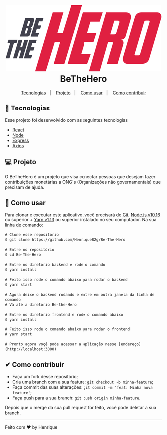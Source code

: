<h1 align="center">
  <img src=/.github/logo.svg alt="Be The Hero">

  <br />
  BeTheHero
</h1>

<p align="center">
  <a href="#-tecnologias">Tecnologias</a>&nbsp;&nbsp;&nbsp;|&nbsp;&nbsp;&nbsp;
  <a href="#-projeto">Projeto</a>&nbsp;&nbsp;&nbsp;|&nbsp;&nbsp;&nbsp;
  <a href="#-como-usar">Como usar</a>&nbsp;&nbsp;&nbsp;|&nbsp;&nbsp;&nbsp;
  <a href="#-como-contribuir">Como contribuir</a>
</p>


## 🚀 Tecnologias 

Esse projeto foi desenvolvido com as seguintes tecnologias

- [React](https://reactjs.org/)
- [Node](https://nodejs.org/en/)
- [Express](https://expressjs.com/)
- [Axios](https://www.npmjs.com/package/axios)

## 💻 Projeto

O BeTheHero é um projeto que visa conectar pessoas que desejam fazer contribuições monetárias a ONG's (Organizações não governamentais) que precisam de ajuda.

## 🤔 Como usar

Para clonar e executar este aplicativo, você precisará de [Git](https://git-scm.com), [Node.js v10.16](https://nodejs.org/en/) ou superior + [Yarn v1.13](https://yarnpkg.com/) ou superior instalado no seu computador. Na sua linha de comando:

```
# Clone esse repositório
$ git clone https://github.com/Henrique82g/Be-The-Hero

# Entre no repositório
$ cd Be-The-Hero

# Entre no diretório backend e rode o comando
$ yarn install

# Feito isso rode o comando abaixo para rodar o backend
$ yarn start

# Agora deixe o backend rodando e entre em outra janela da linha de comando
# Vá até a diretório Be-the-Hero

# Entre no diretório frontend e rode o comando abaixo
$ yarn install

# Feito isso rode o comando abaixo para rodar o frontend
# yarn start

# Pronto agora voçê pode acessar a aplicação nesse [endereço](http://localhost:3000)
```


## ✔ Como contribuir

- Faça um fork desse repositório;
- Cria uma branch com a sua feature: `git checkout -b minha-feature`;
- Faça commit das suas alterações: `git commit -m 'feat: Minha nova feature'`;
- Faça push para a sua branch: `git push origin minha-feature`.

Depois que o merge da sua pull request for feito, você pode deletar a sua branch.

---
Feito com ❤ by Henrique
